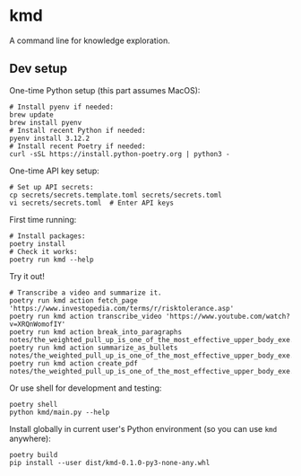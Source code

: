 # kmd

A command line for knowledge exploration.

## Dev setup

One-time Python setup (this part assumes MacOS):

```
# Install pyenv if needed:
brew update
brew install pyenv
# Install recent Python if needed:
pyenv install 3.12.2
# Install recent Poetry if needed:
curl -sSL https://install.python-poetry.org | python3 -
```

One-time API key setup:

```
# Set up API secrets:
cp secrets/secrets.template.toml secrets/secrets.toml  
vi secrets/secrets.toml  # Enter API keys
```

First time running:

```
# Install packages:
poetry install
# Check it works:
poetry run kmd --help
```

Try it out!

```
# Transcribe a video and summarize it.
poetry run kmd action fetch_page 'https://www.investopedia.com/terms/r/risktolerance.asp'
poetry run kmd action transcribe_video 'https://www.youtube.com/watch?v=XRQnWomofIY'
poetry run kmd action break_into_paragraphs notes/the_weighted_pull_up_is_one_of_the_most_effective_upper_body_exe.note.txt
poetry run kmd action summarize_as_bullets notes/the_weighted_pull_up_is_one_of_the_most_effective_upper_body_exe.note.txt
poetry run kmd action create_pdf notes/the_weighted_pull_up_is_one_of_the_most_effective_upper_body_exe.note.md
```

Or use shell for development and testing:

```
poetry shell
python kmd/main.py --help
```

Install globally in current user's Python environment (so you can use `kmd` anywhere):

```
poetry build
pip install --user dist/kmd-0.1.0-py3-none-any.whl 
```